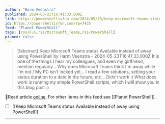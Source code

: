 ```yaml
---
author: "Harm Veenstra"
published: 2024-05-23T16:41:33.000Z
link: https://powershellisfun.com/2024/05/23/keep-microsoft-teams-status-available-instead-of-away-using-powershell/
id: https://powershellisfun.com/?p=7435
feed: "Planet PowerShell"
tags: [rss/Fun,rss/Microsoft_Teams,rss/PowerShell]
pinned: false
---
```

> [!abstract] Keep Microsoft Teams status Available instead of away using PowerShell by Harm Veenstra - 2024-05-23T16:41:33.000Z
> It is one of the things I hear my colleagues, and even my girlfriend, mention regularly... Why does Microsoft Teams think I'm away while I'm not / My PC isn't locked yet... I read a few solutions, setting your status duration to a date in the future, etc... Didn't work :( What does work is running my simple PowerShell scripts, which I will show you in this blog post :)

🔗Read article [online](https://powershellisfun.com/2024/05/23/keep-microsoft-teams-status-available-instead-of-away-using-powershell/). For other items in this feed see [[Planet PowerShell]].

- [ ] [[Keep Microsoft Teams status Available instead of away using PowerShell]]
- - -

